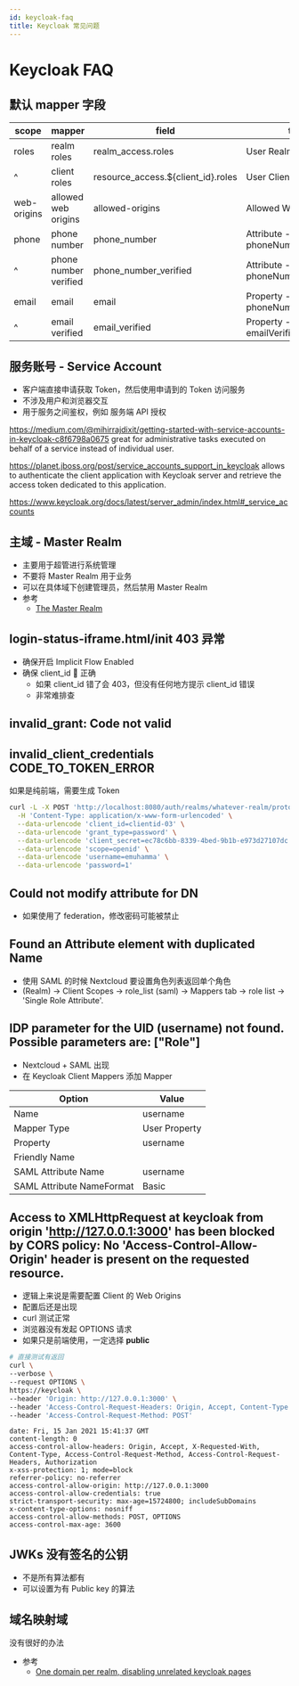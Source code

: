 ```yaml
---
id: keycloak-faq
title: Keycloak 常见问题
---
```


# Keycloak FAQ

## 默认 mapper 字段

| scope       | mapper                | field                              | to                              |
| ----------- | --------------------- | ---------------------------------- | ------------------------------- |
| roles       | realm roles           | realm_access.roles                 | User Realm Role                 |
| ^           | client roles          | resource_access.${client_id}.roles | User Client Role                |
| web-origins | allowed web origins   | allowed-origins                    | Allowed Web Origins             |
| phone       | phone number          | phone_number                       | Attribute - phoneNumber         |
| ^           | phone number verified | phone_number_verified              | Attribute - phoneNumberVerified |
| email       | email                 | email                              | Property - phoneNumber          |
| ^           | email verified        | email_verified                     | Property - emailVerified        |

## 服务账号 - Service Account

- 客户端直接申请获取 Token，然后使用申请到的 Token 访问服务
- 不涉及用户和浏览器交互
- 用于服务之间鉴权，例如 服务端 API 授权

https://medium.com/@mihirrajdixit/getting-started-with-service-accounts-in-keycloak-c8f6798a0675
great for administrative tasks executed on behalf of a service instead of individual user.

https://planet.jboss.org/post/service_accounts_support_in_keycloak
allows to authenticate the client application with Keycloak server and retrieve the access token dedicated to this application.

https://www.keycloak.org/docs/latest/server_admin/index.html#_service_accounts

## 主域 - Master Realm

- 主要用于超管进行系统管理
- 不要将 Master Realm 用于业务
- 可以在具体域下创建管理员，然后禁用 Master Realm
- 参考
  - [The Master Realm](https://www.keycloak.org/docs/latest/server_admin/#the-master-realm)

## login-status-iframe.html/init 403 异常

- 确保开启 Implicit Flow Enabled
- 确保 client_id  正确
  - 如果 client_id 错了会 403，但没有任何地方提示 client_id 错误
  - 非常难排查

## invalid_grant: Code not valid

## invalid_client_credentials CODE_TO_TOKEN_ERROR

如果是纯前端，需要生成 Token

```bash
curl -L -X POST 'http://localhost:8080/auth/realms/whatever-realm/protocol/openid-connect/token' \
  -H 'Content-Type: application/x-www-form-urlencoded' \
  --data-urlencode 'client_id=clientid-03' \
  --data-urlencode 'grant_type=password' \
  --data-urlencode 'client_secret=ec78c6bb-8339-4bed-9b1b-e973d27107dc' \
  --data-urlencode 'scope=openid' \
  --data-urlencode 'username=emuhamma' \
  --data-urlencode 'password=1'
```

## Could not modify attribute for DN

- 如果使用了 federation，修改密码可能被禁止

## Found an Attribute element with duplicated Name

- 使用 SAML 的时候 Nextcloud 要设置角色列表返回单个角色
- (Realm) -> Client Scopes -> role_list (saml) -> Mappers tab -> role list -> 'Single Role Attribute'.

## IDP parameter for the UID (username) not found. Possible parameters are: ["Role"]

- Nextcloud + SAML 出现
- 在 Keycloak Client Mappers 添加 Mapper

| Option                    | Value         |
| ------------------------- | ------------- |
| Name                      | username      |
| Mapper Type               | User Property |
| Property                  | username      |
| Friendly Name             |
| SAML Attribute Name       | username      |
| SAML Attribute NameFormat | Basic         |

## Access to XMLHttpRequest at keycloak from origin 'http://127.0.0.1:3000' has been blocked by CORS policy: No 'Access-Control-Allow-Origin' header is present on the requested resource.

- 逻辑上来说是需要配置 Client 的 Web Origins
- 配置后还是出现
- curl 测试正常
- 浏览器没有发起 OPTIONS 请求
- 如果只是前端使用，一定选择 **public**

```bash
# 直接测试有返回
curl \
--verbose \
--request OPTIONS \
https://keycloak \
--header 'Origin: http://127.0.0.1:3000' \
--header 'Access-Control-Request-Headers: Origin, Accept, Content-Type' \
--header 'Access-Control-Request-Method: POST'
```

```
date: Fri, 15 Jan 2021 15:41:37 GMT
content-length: 0
access-control-allow-headers: Origin, Accept, X-Requested-With, Content-Type, Access-Control-Request-Method, Access-Control-Request-Headers, Authorization
x-xss-protection: 1; mode=block
referrer-policy: no-referrer
access-control-allow-origin: http://127.0.0.1:3000
access-control-allow-credentials: true
strict-transport-security: max-age=15724800; includeSubDomains
x-content-type-options: nosniff
access-control-allow-methods: POST, OPTIONS
access-control-max-age: 3600
```

## JWKs 没有签名的公钥

- 不是所有算法都有
- 可以设置为有 Public key 的算法

## 域名映射域

没有很好的办法

- 参考
  - [One domain per realm, disabling unrelated keycloak pages](https://keycloak.discourse.group/t/1833)
